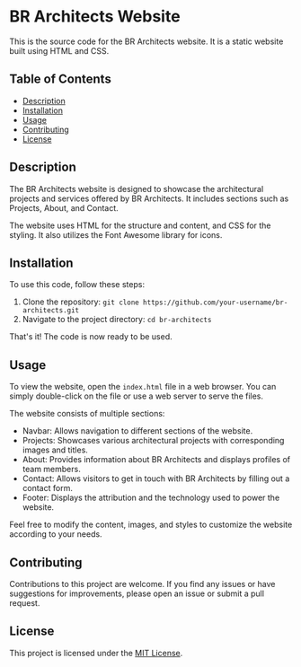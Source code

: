 

# BR Architects Website

This is the source code for the BR Architects website. It is a static website built using HTML and CSS.

## Table of Contents

- [Description](#description)
- [Installation](#installation)
- [Usage](#usage)
- [Contributing](#contributing)
- [License](#license)

## Description

The BR Architects website is designed to showcase the architectural projects and services offered by BR Architects. It includes sections such as Projects, About, and Contact.

The website uses HTML for the structure and content, and CSS for the styling. It also utilizes the Font Awesome library for icons.

## Installation

To use this code, follow these steps:

1. Clone the repository: `git clone https://github.com/your-username/br-architects.git`
2. Navigate to the project directory: `cd br-architects`

That's it! The code is now ready to be used.

## Usage

To view the website, open the `index.html` file in a web browser. You can simply double-click on the file or use a web server to serve the files.

The website consists of multiple sections:

- Navbar: Allows navigation to different sections of the website.
- Projects: Showcases various architectural projects with corresponding images and titles.
- About: Provides information about BR Architects and displays profiles of team members.
- Contact: Allows visitors to get in touch with BR Architects by filling out a contact form.
- Footer: Displays the attribution and the technology used to power the website.

Feel free to modify the content, images, and styles to customize the website according to your needs.

## Contributing

Contributions to this project are welcome. If you find any issues or have suggestions for improvements, please open an issue or submit a pull request.

## License

This project is licensed under the [MIT License](LICENSE).
